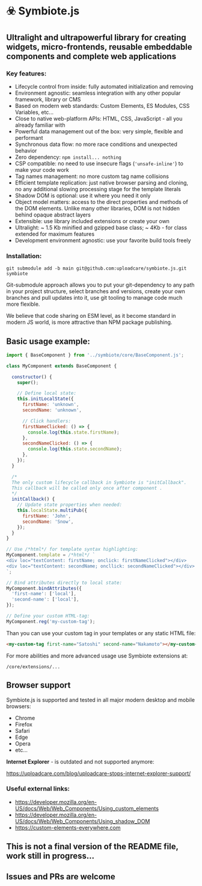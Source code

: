 # ☣️ Symbiote.js

## Ultralight and ultrapowerful library for creating widgets, micro-frontends, reusable embeddable components and complete web applications

### Key features:
* Lifecycle control from inside: fully automated initialization and removing
* Environment agnostic: seamless integration with any other popular framework, library or CMS
* Based on modern web standards: Custom Elements, ES Modules, CSS Variables, etc...
* Close to native web-platform APIs: HTML, CSS, JavaScript - all you already familiar with
* Powerful data management out of the box: very simple, flexible and performant
* Synchronous data flow: no more race conditions and unexpected behavior
* Zero dependency: `npm install... nothing`
* CSP compatible: no need to use insecure flags (`'unsafe-inline'`) to make your code work
* Tag names management: no more custom tag name collisions
* Efficient template replication: just native browser parsing and cloning, no any additional slowing processing stage for the template literals
* Shadow DOM is optional: use it where you need it only
* Object model matters: access to the direct properties and methods of the DOM elements. Unlike many other libraries, DOM is not hidden behind opaque abstract layers
* Extensible: use library included extensions or create your own
* Ultralight: ~ 1.5 Kb minified and gzipped base class; ~ 4Kb - for class extended for maximum features
* Development environment agnostic: use your favorite build tools freely

### Installation:
`git submodule add -b main git@github.com:uploadcare/symbiote.js.git symbiote`

Git-submodule approach allows you to put your git-dependency to any path in your project structure, select branches and versions, create your own branches and pull updates into it, use git tooling to manage code much more flexible.

We believe that code sharing on ESM level, as it become standard in modern JS world, is more attractive than NPM package publishing.

## Basic usage example:
```javascript
import { BaseComponent } from '../symbiote/core/BaseComponent.js';

class MyComponent extends BaseComponent {

  constructor() {
    super();

    // Define local state:
    this.initLocalState({
      firstName: 'unknown',
      secondName: 'unknown',

      // Click handlers:
      firstNameClicked: () => {
        console.log(this.state.firstName);
      },
      secondNameClicked: () => {
        console.log(this.state.secondName);
      },
    });
  }

  /* 
  The only custom lifecycle callback in Symbiote is "initCallback".
  This callback will be called only once after component .
  */
  initCallback() {
    // Update state properties when needed:
    this.localState.multiPub({
      firstName: 'John',
      secondName: 'Snow',
    });
  }
}

// Use /*html*/ for template syntax highlighting:
MyComponent.template = /*html*/ `
<div loc="textContent: firstName; onclick: firstNameClicked"></div>
<div loc="textContent: secondName; oncllick: secondNameClicked"></div>
`;

// Bind attributes directly to local state:
MyComponent.bindAttributes({
  'first-name': ['local'],
  'second-name': ['local'],
});

// Define your custom HTML-tag:
MyComponent.reg('my-custom-tag');
```
Than you can use your custom tag in your templates or any static HTML file:
```html
<my-custom-tag first-name="Satoshi" second-name="Nakamoto"></my-custom-tag>
```

For more abilities and more advanced usage use Symbiote extensions at:

`/core/extensions/...`

## Browser support
Symbiote.js is supported and tested in all major modern desktop and mobile browsers: 
* Chrome
* Firefox
* Safari
* Edge
* Opera
* etc...

**Internet Explorer** - is outdated and not supported anymore:

https://uploadcare.com/blog/uploadcare-stops-internet-explorer-support/

### Useful external links:
* https://developer.mozilla.org/en-US/docs/Web/Web_Components/Using_custom_elements
* https://developer.mozilla.org/en-US/docs/Web/Web_Components/Using_shadow_DOM
* https://custom-elements-everywhere.com

## This is not a final version of the README file, work still in progress...

## Issues and PRs are welcome
